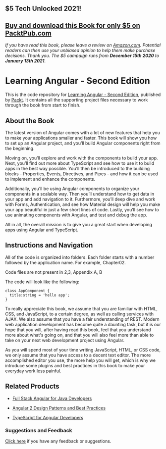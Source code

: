 ## $5 Tech Unlocked 2021!
[Buy and download this Book for only $5 on PacktPub.com](https://www.packtpub.com/product/learning-angular-second-edition/9781787124929)
-----
*If you have read this book, please leave a review on [Amazon.com](https://www.amazon.com/gp/product/1787124924).     Potential readers can then use your unbiased opinion to help them make purchase decisions. Thank you. The $5 campaign         runs from __December 15th 2020__ to __January 13th 2021.__*

# Learning Angular - Second Edition
This is the code repository for [Learning Angular - Second Edition](https://www.packtpub.com/web-development/learning-angular-second-edition?utm_source=github&utm_medium=repository&utm_campaign=9781787124929), published by [Packt](https://www.packtpub.com/?utm_source=github). It contains all the supporting project files necessary to work through the book from start to finish.
## About the Book
The latest version of Angular comes with a lot of new features that help you to make your applications smaller and faster. This book will show you how to set up an Angular project, and you’ll build Angular components right from the beginning.

Moving on, you’ll explore and work with the components to build your app. Next, you’ll find out more about TypeScript and see how to use it to build apps in the best way possible. You’ll then be introduced to the building blocks - Properties, Events, Directives, and Pipes - and how it can be used to implement and enhance the components.

Additionally, you’ll be using Angular components to organize your components in a scalable way. Then you’ll understand how to get data in your app and add navigation to it. Furthermore, you’ll deep dive and work with Forms, Authentication, and see how Material design will help you make your app beautiful in just a few short lines of code. Lastly, you’ll see how to use animating components with Angular, and test and debug the app.

All in all, the overall mission is to give you a great start when developing apps using Angular and TypeScript.
## Instructions and Navigation
All of the code is organized into folders. Each folder starts with a number followed by the application name. For example, Chapter02.

Code files are not present in 2,3, Appendix A, B

The code will look like the following:
```
class AppComponent {
  title:string = 'hello app';
}
```

To really appreciate this book, we assume that you are familiar with HTML, CSS, and JavaScript, to a certain degree, as well as calling services with AJAX. We also assume that you have a fair understanding of REST. Modern web application development has become quite a daunting task, but it is our hope that you will, after having read this book, feel that you understand more about what's going on, and that you will also feel more than able to take on your next web development project using Angular.

As you will spend most of your time writing JavaScript, HTML, or CSS code, we only assume that you have access to a decent text editor. The more accomplished editor you use, the more help you will get, which is why we introduce some plugins and best practices in this book to make your everyday work less painful.

## Related Products
* [Full Stack Angular for Java Developers](https://www.packtpub.com/web-development/full-stack-angular-java-developers?utm_source=github&utm_medium=repository&utm_campaign=9781786462909)

* [Angular 2 Design Patterns and Best Practices](https://www.packtpub.com/web-development/angular-2-design-patterns-and-best-practices?utm_source=github&utm_medium=repository&utm_campaign=9781786461728)

* [TypeScript for Angular Developers](https://www.packtpub.com/web-development/typescript-angular-developers?utm_source=github&utm_medium=repository&utm_campaign=9781786460554)

### Suggestions and Feedback
[Click here](https://docs.google.com/forms/d/e/1FAIpQLSe5qwunkGf6PUvzPirPDtuy1Du5Rlzew23UBp2S-P3wB-GcwQ/viewform) if you have any feedback or suggestions.
